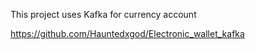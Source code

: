 This project uses Kafka for currency account

https://github.com/Hauntedxgod/Electronic_wallet_kafka 
